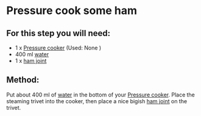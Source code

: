 [Pressure cooker]:Parts/PressureCook.md
[water]:missing
[ham joint]:missing


# Pressure cook some ham

## For this step you will need:

* 1 x  [Pressure cooker]  (Used: None )
* 400 ml [water]
* 1 x  [ham joint]


## Method:

Put about 400 ml of [water] in the bottom of your [Pressure cooker]. Place the steaming trivet into the cooker, then place a nice bigish [ham joint] on the trivet.
